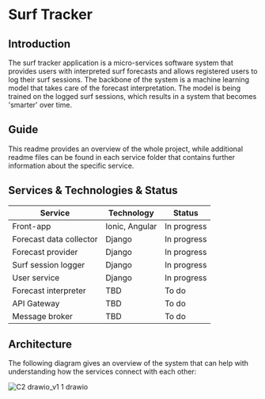 # Surf Tracker 
## Introduction
The surf tracker application is a micro-services software system that provides users with interpreted surf forecasts and allows registered users to log their surf sessions.
The backbone of the system is a machine learning model that takes care of the forecast interpretation. The model is being trained on the logged surf sessions,
which results in a system that becomes 'smarter' over time.

## Guide
This readme provides an overview of the whole project, while additional readme files can be found in each service folder that contains further information about the specific service.

## Services & Technologies & Status
| Service | Technology | Status |
|---------|------------|--------|
|Front-app| Ionic, Angular|In progress|
|Forecast data collector|Django|In progress|
|Forecast provider|Django|In progress|
|Surf session logger|Django|In progress|
|User service|Django|In progress|
|Forecast interpreter|TBD|To do|
|API Gateway|TBD|To do|
|Message broker|TBD|To do|


## Architecture
The following diagram gives an overview of the system that can help with understanding how the services connect with each other:

![C2 drawio_v1 1 drawio](https://user-images.githubusercontent.com/84147181/225005374-67951d70-2107-427f-b0ed-08cc294e9e86.png)
